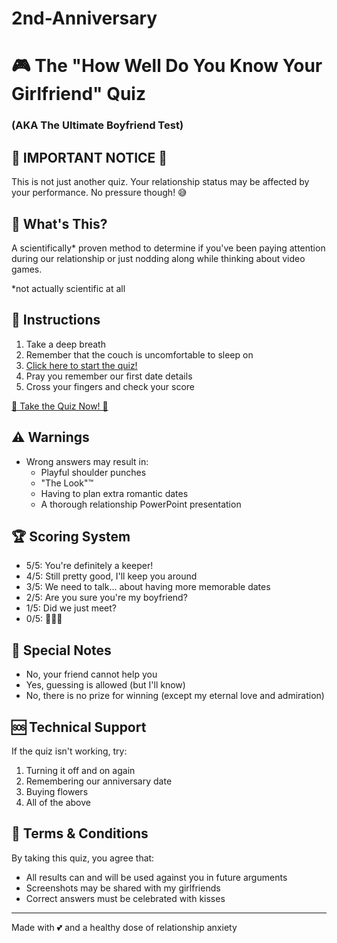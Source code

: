 # 2nd-Anniversary
# 🎮 The "How Well Do You Know Your Girlfriend" Quiz
### (AKA The Ultimate Boyfriend Test) 

## 🚨 IMPORTANT NOTICE 🚨
This is not just another quiz. Your relationship status may be affected by your performance. No pressure though! 😅

## 🎯 What's This?
A scientifically* proven method to determine if you've been paying attention during our relationship or just nodding along while thinking about video games.

*not actually scientific at all

## 📝 Instructions
1. Take a deep breath
2. Remember that the couch is uncomfortable to sleep on
3. [Click here to start the quiz!](https://froggopbg.github.io/2nd-Anniversary/) 
4. Pray you remember our first date details
5. Cross your fingers and check your score

[💝 Take the Quiz Now! 💝](https://froggopbg.github.io/2nd-Anniversary/)

## ⚠️ Warnings
- Wrong answers may result in:
  - Playful shoulder punches
  - "The Look"™
  - Having to plan extra romantic dates
  - A thorough relationship PowerPoint presentation

## 🏆 Scoring System
- 5/5: You're definitely a keeper! 
- 4/5: Still pretty good, I'll keep you around
- 3/5: We need to talk... about having more memorable dates
- 2/5: Are you sure you're my boyfriend?
- 1/5: Did we just meet?
- 0/5: 🚩🚩🚩

## 💝 Special Notes
- No, your friend cannot help you
- Yes, guessing is allowed (but I'll know)
- No, there is no prize for winning (except my eternal love and admiration)

## 🆘 Technical Support
If the quiz isn't working, try:
1. Turning it off and on again
2. Remembering our anniversary date
3. Buying flowers
4. All of the above

## 📜 Terms & Conditions
By taking this quiz, you agree that:
- All results can and will be used against you in future arguments
- Screenshots may be shared with my girlfriends
- Correct answers must be celebrated with kisses

---
Made with 💕 and a healthy dose of relationship anxiety
